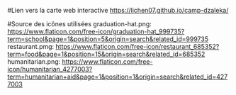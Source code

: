 #Lien vers la carte web interactive
https://lichen07.github.io/camp-dzaleka/

#Source des icônes utilisées
graduation-hat.png: https://www.flaticon.com/free-icon/graduation-hat_999735?term=school&page=1&position=5&origin=search&related_id=999735 
restaurant.pmg: https://www.flaticon.com/free-icon/restaurant_685352?term=food&page=1&position=15&origin=search&related_id=685352
humanitarian.png: https://www.flaticon.com/free-icon/humanitarian_4277003?term=humanitarian+aid&page=1&position=1&origin=search&related_id=4277003
